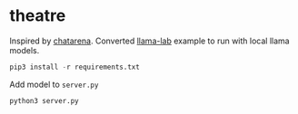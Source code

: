 # theatre

Inspired by [chatarena](https://github.com/chatarena/chatarena/tree/main/chatarena). Converted [llama-lab](https://github.com/run-llama/llama-lab) example to run with local llama models.

```python
pip3 install -r requirements.txt
```

Add model to `server.py`

```python
python3 server.py
```
